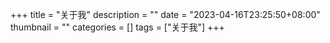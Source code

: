 +++
title  = "关于我"
description  = ""
date = "2023-04-16T23:25:50+08:00"
thumbnail = ""
categories = []
tags = ["关于我"]
+++
